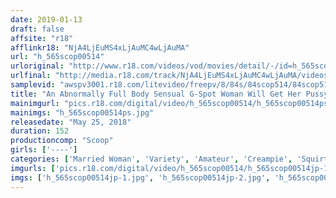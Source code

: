 ```yaml
---
date: 2019-01-13
draft: false
affsite: "r18"
afflinkr18: "NjA4LjEuMS4xLjAuMC4wLjAuMA"
url: "h_565scop00514"
urloriginal: "http://www.r18.com/videos/vod/movies/detail/-/id=h_565scop00514"
urlfinal: "http://media.r18.com/track/NjA4LjEuMS4xLjAuMC4wLjAuMA/videos/vod/movies/detail/-/id=h_565scop00514"
samplevid: "awspv3001.r18.com/litevideo/freepv/8/84s/84scop514/84scop514_dmb_w.mp4"
title: "An Abnormally Full Body Sensual G-Spot Woman Will Get Her Pussy Dripping Wet Just From Being Touched By A Man And Now She's Flooding Like A Rushing River!! And Now It's Time For Pussy Juice Drenched Creampie Raw Footage Slick And Slippery Rich And Thick Sex!!"
mainimgurl: "pics.r18.com/digital/video/h_565scop00514/h_565scop00514ps.jpg"
mainimgs: "h_565scop00514ps.jpg"
releasedate: "May 25, 2018"
duration: 152
productioncomp: "Scoop"
girls: ['----']
categories: ['Married Woman', 'Variety', 'Amateur', 'Creampie', 'Squirting', 'Hi-Def']
imgurls: ['pics.r18.com/digital/video/h_565scop00514/h_565scop00514jp-1.jpg', 'pics.r18.com/digital/video/h_565scop00514/h_565scop00514jp-2.jpg', 'pics.r18.com/digital/video/h_565scop00514/h_565scop00514jp-3.jpg', 'pics.r18.com/digital/video/h_565scop00514/h_565scop00514jp-4.jpg', 'pics.r18.com/digital/video/h_565scop00514/h_565scop00514jp-5.jpg', 'pics.r18.com/digital/video/h_565scop00514/h_565scop00514jp-6.jpg', 'pics.r18.com/digital/video/h_565scop00514/h_565scop00514jp-7.jpg', 'pics.r18.com/digital/video/h_565scop00514/h_565scop00514jp-8.jpg', 'pics.r18.com/digital/video/h_565scop00514/h_565scop00514jp-9.jpg', 'pics.r18.com/digital/video/h_565scop00514/h_565scop00514jp-10.jpg', 'pics.r18.com/digital/video/h_565scop00514/h_565scop00514jp-11.jpg', 'pics.r18.com/digital/video/h_565scop00514/h_565scop00514jp-12.jpg', 'pics.r18.com/digital/video/h_565scop00514/h_565scop00514jp-13.jpg', 'pics.r18.com/digital/video/h_565scop00514/h_565scop00514jp-14.jpg', 'pics.r18.com/digital/video/h_565scop00514/h_565scop00514jp-15.jpg', 'pics.r18.com/digital/video/h_565scop00514/h_565scop00514jp-16.jpg', 'pics.r18.com/digital/video/h_565scop00514/h_565scop00514jp-17.jpg', 'pics.r18.com/digital/video/h_565scop00514/h_565scop00514jp-18.jpg', 'pics.r18.com/digital/video/h_565scop00514/h_565scop00514jp-19.jpg', 'pics.r18.com/digital/video/h_565scop00514/h_565scop00514jp-20.jpg']
imgs: ['h_565scop00514jp-1.jpg', 'h_565scop00514jp-2.jpg', 'h_565scop00514jp-3.jpg', 'h_565scop00514jp-4.jpg', 'h_565scop00514jp-5.jpg', 'h_565scop00514jp-6.jpg', 'h_565scop00514jp-7.jpg', 'h_565scop00514jp-8.jpg', 'h_565scop00514jp-9.jpg', 'h_565scop00514jp-10.jpg', 'h_565scop00514jp-11.jpg', 'h_565scop00514jp-12.jpg', 'h_565scop00514jp-13.jpg', 'h_565scop00514jp-14.jpg', 'h_565scop00514jp-15.jpg', 'h_565scop00514jp-16.jpg', 'h_565scop00514jp-17.jpg', 'h_565scop00514jp-18.jpg', 'h_565scop00514jp-19.jpg', 'h_565scop00514jp-20.jpg']
---
```

